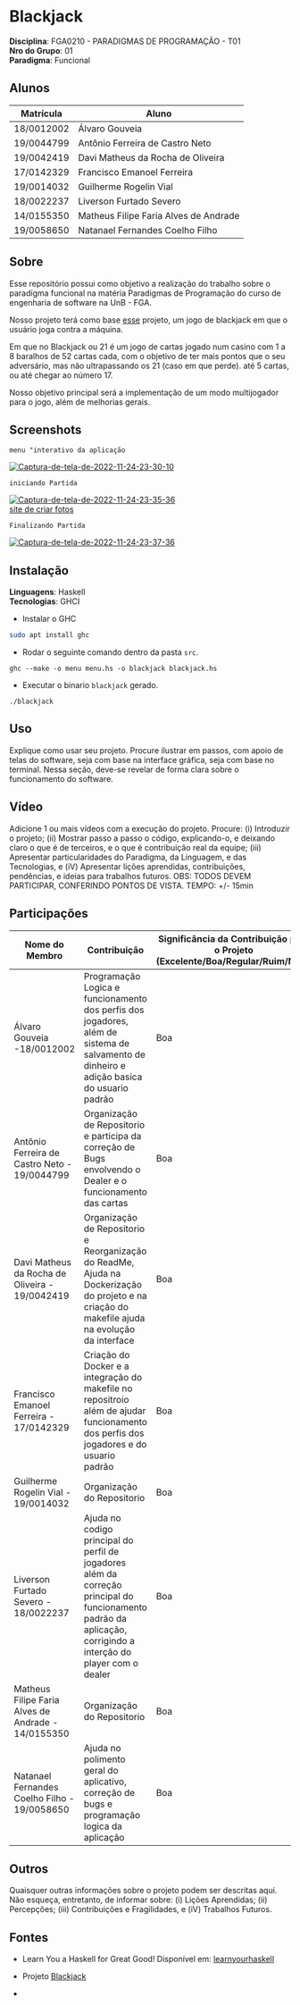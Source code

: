 # Blackjack

**Disciplina**: FGA0210 - PARADIGMAS DE PROGRAMAÇÃO - T01 <br>
**Nro do Grupo**: 01<br>
**Paradigma**: Funcional<br>

## Alunos
|Matrícula | Aluno |
| -- | -- |
| 18/0012002 |  Álvaro Gouveia |
| 19/0044799 |  Antônio Ferreira de Castro Neto |
| 19/0042419 |  Davi Matheus da Rocha de Oliveira |
| 17/0142329 |  Francisco Emanoel Ferreira |
| 19/0014032 |  Guilherme Rogelin Vial |
| 18/0022237 |  Liverson Furtado Severo |
| 14/0155350 |  Matheus Filipe Faria Alves de Andrade |
| 19/0058650 |  Natanael Fernandes Coelho Filho |

## Sobre 
Esse repositório possui como objetivo a realização do trabalho sobre o paradigma funcional na matéria Paradigmas de Programação do curso de engenharia de software na UnB - FGA. 

Nosso projeto terá como base [esse](https://github.com/UnBParadigmas2021-2/2021.2_G5_Funcional_Blackjack) projeto, um jogo de blackjack em que o usuário joga contra a máquina. 

Em que no Blackjack ou 21 é um jogo de cartas jogado num casino com 1 a 8 baralhos de 52 cartas cada, com o objetivo de ter mais pontos que o seu adversário, mas não ultrapassando os 21 (caso em que perde). até 5 cartas, ou até chegar ao número 17.

Nosso objetivo principal será a implementação de um modo multijogador para o jogo, além de melhorias gerais.

## Screenshots
```
menu "interativo da aplicação
```
<a href="https://ibb.co/RC1Py1T"><img src="https://i.ibb.co/fCbtvbd/Captura-de-tela-de-2022-11-24-23-30-10.png" alt="Captura-de-tela-de-2022-11-24-23-30-10" border="0"></a>

```
iniciando Partida
```
<a href="https://ibb.co/714SCrx"><img src="https://i.ibb.co/YLZNQf4/Captura-de-tela-de-2022-11-24-23-35-36.png" alt="Captura-de-tela-de-2022-11-24-23-35-36" border="0"></a><br /><a target='_blank' href='https://pt-br.imgbb.com/'>site de criar fotos</a><br />


```
Finalizando Partida
```
<a href="https://ibb.co/SwMVw2H"><img src="https://i.ibb.co/ZzFcz3v/Captura-de-tela-de-2022-11-24-23-37-36.png" alt="Captura-de-tela-de-2022-11-24-23-37-36" border="0"></a>

## Instalação 
**Linguagens**: Haskell<br>
**Tecnologias**: GHCI<br>

- Instalar o GHC
```bash
sudo apt install ghc
```
- Rodar o seguinte comando dentro da pasta `src`.
```
ghc --make -o menu menu.hs -o blackjack blackjack.hs
```
- Executar o binario `blackjack` gerado.
```
./blackjack
```


## Uso 
Explique como usar seu projeto.
Procure ilustrar em passos, com apoio de telas do software, seja com base na interface gráfica, seja com base no terminal.
Nessa seção, deve-se revelar de forma clara sobre o funcionamento do software.

## Vídeo
Adicione 1 ou mais vídeos com a execução do projeto.
Procure: 
(i) Introduzir o projeto;
(ii) Mostrar passo a passo o código, explicando-o, e deixando claro o que é de terceiros, e o que é contribuição real da equipe;
(iii) Apresentar particularidades do Paradigma, da Linguagem, e das Tecnologias, e
(iV) Apresentar lições aprendidas, contribuições, pendências, e ideias para trabalhos futuros.
OBS: TODOS DEVEM PARTICIPAR, CONFERINDO PONTOS DE VISTA.
TEMPO: +/- 15min

## Participações
| Nome do Membro                           | Contribuição                                         | Significância da Contribuição para o Projeto (Excelente/Boa/Regular/Ruim/Nula) |
| ---------------------------------------- | ---------------------------------------------------- | ------------------------------------------------------------------------------ |
| Álvaro Gouveia -18/0012002		                                   | Programação Logica e funcionamento dos perfis dos jogadores, além de sistema de salvamento de dinheiro e adição basica do usuario padrão| Boa                                                                            |
| Antônio Ferreira de Castro Neto - 19/0044799	           |  Organização de Repositorio e participa da correção de Bugs envolvendo o Dealer e o funcionamento das cartas                                            | Boa                                                                            |
| Davi Matheus da Rocha de Oliveira - 19/0042419	         | Organização de Repositorio e Reorganização do ReadMe, Ajuda na Dockerização do projeto e na criação do makefile  ajuda na evolução da interface                                           | Boa                                                                            |
| Francisco Emanoel Ferreira   - 17/0142329	              | Criação do Docker e a integração do makefile no repositroio além de ajudar  funcionamento dos perfis dos jogadores  e do usuario padrão                           | Boa                                                                             |
|Guilherme Rogelin Vial	- 19/0014032	    |      Organização do Repositorio                                          | Boa                                                                       |
| Liverson Furtado Severo	- 18/0022237	            | Ajuda no codigo principal do perfil de jogadores além da correção principal do funcionamento padrão da aplicação, corrigindo a interção do player com o dealer                                              | Boa                                                                          |
| Matheus Filipe Faria Alves de Andrade	- 14/0155350	 | Organização do Repositorio                                                | Boa                                                                          |
| Natanael Fernandes Coelho Filho	- 19/0058650	                 | Ajuda no polimento geral do aplicativo, correção de bugs e programação logica da aplicação                                                | Boa                                                                         |

## Outros 
Quaisquer outras informações sobre o projeto podem ser descritas aqui. Não esqueça, entretanto, de informar sobre:
(i) Lições Aprendidas;
(ii) Percepções;
(iii) Contribuições e Fragilidades, e
(iV) Trabalhos Futuros.

## Fontes
- Learn You a Haskell for Great Good! Disponível em: [learnyourhaskell](http://learnyouahaskell.com/chapters)

- Projeto [Blackjack](https://github.com/UnBParadigmas2021-2/2021.2_G5_Funcional_Blackjack)

-